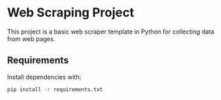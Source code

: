 # Web Scraping Project

This project is a basic web scraper template in Python for collecting data from web pages.

## Requirements

Install dependencies with:
```bash
pip install -r requirements.txt
